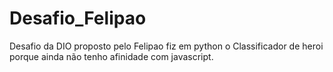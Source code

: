 # Desafio_Felipao
Desafio da DIO proposto pelo Felipao
fiz em python o Classificador de heroi porque ainda não tenho afinidade com javascript.
